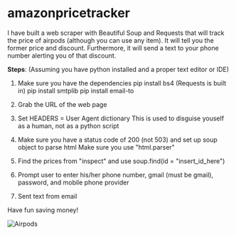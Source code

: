 # amazonpricetracker
I have built a web scraper with Beautiful Soup and Requests that will track the price of airpods (although you can use any item). It will tell you the former price and discount. Furthermore, it will send a text to your phone number alerting you of that discount.

**Steps**:
(Assuming you have python installed and a proper text editor or IDE)

1. Make sure you have the dependencies
pip install bs4 (Requests is built in)
pip install smtplib
pip install email-to


2. Grab the URL of the web page

3. Set HEADERS = User Agent dictionary
This is used to disguise youself as a human, not as a python script

4. Make sure you have a status code of 200 (not 503) and set up soup object to parse html
Make sure you use "html.parser"

5. Find the prices from  "inspect" and use soup.find(id = "insert_id_here")

6. Prompt user to enter his/her phone number, gmail (must be gmail), password, and mobile phone provider

7. Sent text from email

Have fun saving money!

![Airpods](airpods.jpg)
